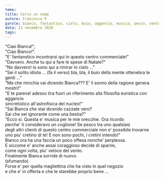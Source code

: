 ```yaml
---
tema:
title: Cerco un nome
autore: Francesco P
parole: bianco, fantastico, cielo, buio, aggancio, musica, pesco, vento
data: 11 novembre 2020
tags: 
---
```

"Ciao Bianca!",  
"Ciao Bianco!".  
"E' fantanstico incontrarsi qui in questo centro commerciale!"  
"Davvero. Anche tu qui a fare le spese di Natale?"  
"No davvero! io sono qui a rimirar lo cielo ..."  
"Sei il solito idiota ... (fa il verso) bla, bla, il buio della mente ottenebra le genti ..."  
"Ma che minchia vai dicendo Bianca??? E' il sonno della ragione genera mostri!"  
"E te pareva! adesso tira fuori un riferimento alla filosofia euristica con aggancio  
sincretistico all'astrofisica del nucleo!"  
"Sai Bianca che stai dicendo cazzate vero?  
Sai che sei ignorante come una bestia?"  
"Ecco si. Questa e' musica per le mie orecchie. Ora ricordo  
perche' ti consideravo un coglione! Se pesco tra uno qualsiasi  
degli altri clienti di questo centro commerciale non e' possibile trovarne  
uno piu' cretino di te! E non sono pochi, i cretini intendo!"  
Bianco ora ha una faccia un poco offesa nonche' perplessa.  
E siccome e' anche assai coraggioso decide di sparire,  
come ogni volta, piu' veloce del vento.  
Finalmente Bianca sorride di nuovo.  
(sfumando)  
Forse e' per quella magliettina che ha visto in quel negozio  
e che e' in offerta e che le starebbe proprio bene ...